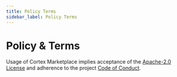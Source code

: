 ```yaml
---
title: Policy Terms
sidebar_label: Policy Terms
---
```


# Policy & Terms

Usage of Cortex Marketplace implies acceptance of the [Apache-2.0 License](../../LICENSE) and adherence to the project [Code of Conduct](/docs/references/code-of-conduct).
